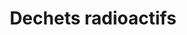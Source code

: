 ---
title: Dechets radioactifs
longTitle: 'Déchets radioactifs'
tags:
- gccommon
french:
- "[[Radioactive waste]]"
---